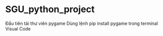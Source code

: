 # SGU_python_project
Đầu tiên tải thư viên pygame
Dùng lệnh pip install pygame trong terminal Visual Code
